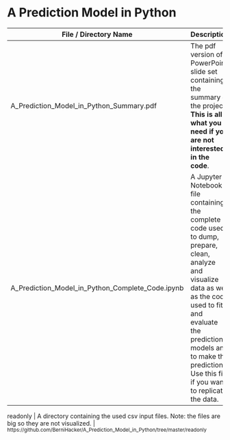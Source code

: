 # A Prediction Model in Python

File / Directory Name | Description | Link
----------------------------------- | --- | ---
A_Prediction_Model_in_Python_Summary.pdf | The pdf version of a PowerPoint slide set containing the summary of the project. **This is all what you need if you are not interested in the code**. | <sub>https://github.com/BerniHacker/A_Prediction_Model_in_Python/blob/master/A_Prediction_Model_in_Python_Summary.pdf</sub>
A_Prediction_Model_in_Python_Complete_Code.ipynb | A Jupyter Notebook file containing the complete code used to dump, prepare, clean, analyze and visualize data as well as the code used to fit and evaluate the prediction models and to make the prediction. Use this file if you want to replicate the data. | <sub>https://github.com/BerniHacker/A_Prediction_Model_in_Python/blob/master/A_Prediction_Model_in_Python_Complete_Code.ipynb
</sub>
readonly | A directory containing the used csv input files. Note: the files are big so they are not visualized. | <sub>https://github.com/BerniHacker/A_Prediction_Model_in_Python/tree/master/readonly</sub>
